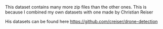 This dataset contains many more zip files than the other ones. This is because I combined my own datasets with one made by Christian Reiser

His datasets can be found here https://github.com/creiser/drone-detection
